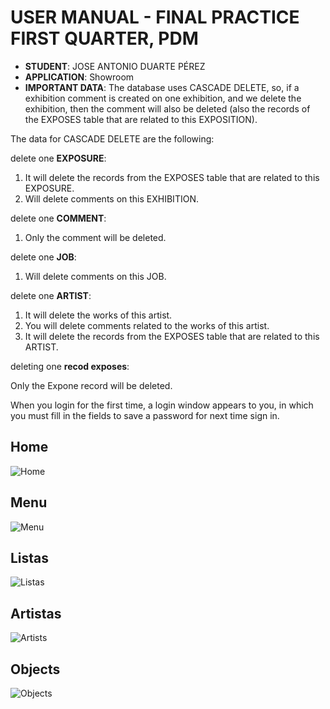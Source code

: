 # USER MANUAL - FINAL PRACTICE FIRST QUARTER, PDM
- **STUDENT**: JOSE ANTONIO DUARTE PÉREZ
- **APPLICATION**: Showroom
- **IMPORTANT DATA**:
The database uses CASCADE DELETE, so, if a exhibition comment is created on one exhibition,
and we delete the exhibition, then the comment will also be deleted
(also the records of the EXPOSES table that are related to this EXPOSITION). 

The data for CASCADE DELETE are the following:

delete one **EXPOSURE**:

1. It will delete the records from the EXPOSES table that are related to this EXPOSURE.
2. Will delete comments on this EXHIBITION.

delete one **COMMENT**:

1. Only the comment will be deleted.

delete one **JOB**:

1. Will delete comments on this JOB.

delete one **ARTIST**:

1. It will delete the works of this artist.
2. You will delete comments related to the works of this artist.
3. It will delete the records from the EXPOSES table that are related to this ARTIST.

deleting one **recod exposes**:

Only the Expone record will be deleted.

When you login for the first time, a login window appears to you, in which
you must fill in the fields to save a password for next time sign in.

## Home
![Home](https://github.com/DainWs/2DAM_Practica_Primer_Trimestre_PDM/blob/master/documentation/Home.png?raw=true)

## Menu
![Menu](https://github.com/DainWs/2DAM_Practica_Primer_Trimestre_PDM/blob/master/documentation/Menu.png?raw=true)

## Listas
![Listas](https://github.com/DainWs/2DAM_Practica_Primer_Trimestre_PDM/blob/master/documentation/Listas.png?raw=true)

## Artistas
![Artists](https://github.com/DainWs/2DAM_Practica_Primer_Trimestre_PDM/blob/master/documentation/Artists.png?raw=true)

## Objects
![Objects](https://github.com/DainWs/2DAM_Practica_Primer_Trimestre_PDM/blob/master/documentation/objects.png?raw=true)

